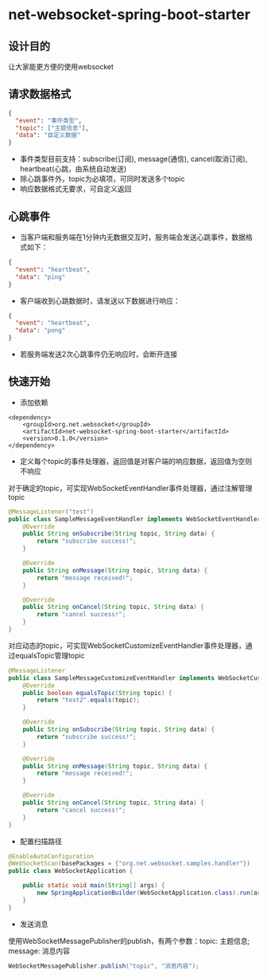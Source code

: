 # net-websocket-spring-boot-starter

## 设计目的
让大家能更方便的使用websocket

## 请求数据格式
```json
{
  "event": "事件类型",
  "topic": ["主题信息"],
  "data": "自定义数据"
}
```
- 事件类型目前支持：subscribe(订阅), message(通信), cancel(取消订阅), heartbeat(心跳，由系统自动发送)
- 除心跳事件外，topic为必填项，可同时发送多个topic
- 响应数据格式无要求，可自定义返回

## 心跳事件
- 当客户端和服务端在1分钟内无数据交互时，服务端会发送心跳事件，数据格式如下：
```json
{
  "event": "heartbeat",
  "data": "ping"
}
```
- 客户端收到心跳数据时，请发送以下数据进行响应：
```json
{
  "event": "heartbeat",
  "data": "pong"
}
```
- 若服务端发送2次心跳事件仍无响应时，会断开连接

## 快速开始
- 添加依赖
```
<dependency>
    <groupId>org.net.websocket</groupId>
    <artifactId>net-websocket-spring-boot-starter</artifactId>
    <version>0.1.0</version>
</dependency>
```

- 定义每个topic的事件处理器，返回值是对客户端的响应数据，返回值为空则不响应

对于确定的topic，可实现WebSocketEventHandler事件处理器，通过注解管理topic
```java
@MessageListener("test")
public class SampleMessageEventHandler implements WebSocketEventHandler<String> {
    @Override
    public String onSubscribe(String topic, String data) {
        return "subscribe success!";
    }

    @Override
    public String onMessage(String topic, String data) {
        return "message received!";
    }

    @Override
    public String onCancel(String topic, String data) {
        return "cancel success!";
    }
}
```
对应动态的topic，可实现WebSocketCustomizeEventHandler事件处理器，通过equalsTopic管理topic
```java
@MessageListener
public class SampleMessageCustomizeEventHandler implements WebSocketCustomizeEventHandler<String> {
    @Override
    public boolean equalsTopic(String topic) {
        return "test2".equals(topic);
    }

    @Override
    public String onSubscribe(String topic, String data) {
        return "subscribe success!";
    }

    @Override
    public String onMessage(String topic, String data) {
        return "message received!";
    }

    @Override
    public String onCancel(String topic, String data) {
        return "cancel success!";
    }
}
```

- 配置扫描路径
```java
@EnableAutoConfiguration
@WebSocketScan(basePackages = {"org.net.websocket.samples.handler"})
public class WebSocketApplication {

    public static void main(String[] args) {
        new SpringApplicationBuilder(WebSocketApplication.class).run(args);
    }
}
```

- 发送消息

使用WebSocketMessagePublisher的publish，有两个参数：topic: 主题信息; message: 消息内容
```java
WebSocketMessagePublisher.publish("topic", "消息内容");
```
